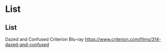 # List

## List

Dazed and Confused Criterion Blu-ray
https://www.criterion.com/films/314-dazed-and-confused

